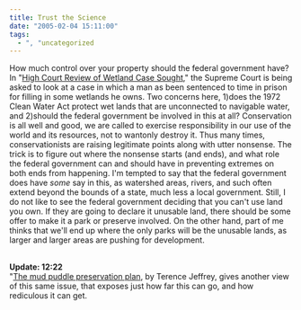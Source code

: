 ```yaml
---
title: Trust the Science
date: "2005-02-04 15:11:00"
tags:
  - ", "uncategorized
---
```

How much control over your property
should the federal government have?  In "<a href="http://news.findlaw.com/ap_stories/other/1110/2-4-2005/20050204021502_8.html">High
Court Review of Wetland Case Sought</a>," the Supreme Court is
being asked to look at a case in which a man as been sentenced to
time in prison for filling in some wetlands he owns.  Two concerns
here, 1)does the 1972 Clean Water Act protect wet lands that are
unconnected to navigable water, and 2)should the federal government
be involved in this at all?  Conservation is all well and good,
we are called to exercise responsibility in our use of the world
and its resources, not to wantonly destroy it.  Thus many times,
conservationists are raising legitimate points along with utter
nonsense.  The trick is to figure out where the nonsense starts
(and ends), and what role the federal government can and should have
in preventing extremes on both ends from happening.  I'm tempted
to say that the federal government does have <em>some</em> say in
this, as watershed areas, rivers, and such often extend beyond
the bounds of a state, much less a local government.  Still, I
do not like to see the federal government deciding that you can't
use land you own.  If they are going to declare it unusable land,
there should be some offer to make it a park or preserve involved.
On the other hand, part of me thinks that we'll end up where the
only parks will be the unusable lands, as larger and larger areas
are pushing for development.<br  /><br  />

<strong>Update: 12:22</strong><br  /> "<a href="http://www.townhall.com/columnists/terencejeffrey/tj20050202.shtml">The mud puddle preservation plan</a>, by Terence Jeffrey, gives another view of this same issue, that exposes just how far this can go, and how rediculous it can get.

